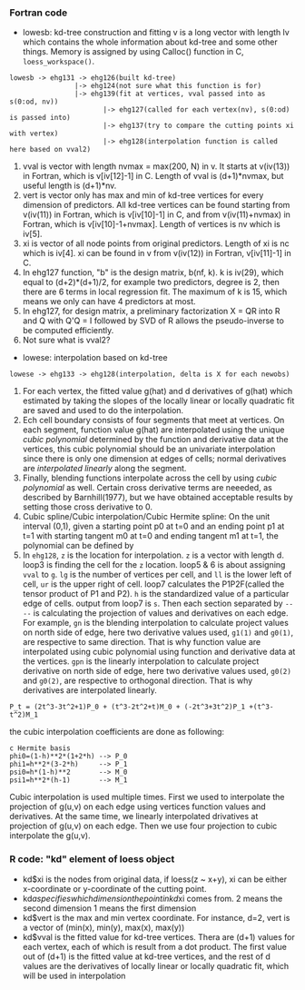 ### Fortran code ###
- lowesb: kd-tree construction and fitting
v is a long vector with length lv which contains the whole information about kd-tree and some other
things. Memory is assigned by using Calloc() function in C, `loess_workspace()`.
```
lowesb -> ehg131 -> ehg126(built kd-tree)
                |-> ehg124(not sure what this function is for)
                |-> ehg139(fit at vertices, vval passed into as s(0:od, nv))
                       |-> ehg127(called for each vertex(nv), s(0:od) is passed into)
                       |-> ehg137(try to compare the cutting points xi with vertex)
                       |-> ehg128(interpolation function is called here based on vval2)
```	
  1. vval is vector with length nvmax = max(200, N) in v. It starts at v(iv(13)) in Fortran, which is 
v[iv[12]-1] in C. Length of vval is (d+1)\*nvmax, but useful length is (d+1)\*nv.
  2. vert is vector only has max and min of kd-tree vertices for every dimension of predictors. All kd-tree
vertices can be found starting from v(iv(11)) in Fortran, which is v[iv[10]-1] in C, and from 
v(iv(11)+nvmax) in Fortran, which is v[iv[10]-1+nvmax]. Length of vertices is nv which is iv[5].
  3. xi is vector of all node points from original predictors. Length of xi is nc which is iv[4]. xi
can be found in v from v(iv(12)) in Fortran, v[iv[11]-1] in C.
  4. In ehg127 function, "b" is the design matrix, b(nf, k). k is iv(29), which equal to 
(d+2)\*(d+1)/2, for example two predictors, degree is 2, then there are 6 terms in local 
regression fit. The maximum of k is 15, which means we only can have 4 predictors at most.
  5. In ehg127, for design matrix, a preliminary factorization X = QR into R and Q with Q'Q = I
followed by SVD of R allows the pseudo-inverse to be computed efficiently.
  6. Not sure what is vval2?

- lowese: interpolation based on kd-tree
```
lowese -> ehg133 -> ehg128(interpolation, delta is X for each newobs)
```
  1. For each vertex, the fitted value g(hat) and d derivatives of g(hat) which estimated by taking the
slopes of the locally linear or locally quadratic fit are saved and used to do the interpolation.
  2. Ech cell boundary consists of four segments that meet at vertices. On each segment, function value
g(hat) are interpolated using the unique *cubic polynomial* determined by the function and derivative 
data at the vertices, this cubic polynomial should be an univariate interpolation since there is only one
dimension at edges of cells; normal derivatives are *interpolated linearly* along the segment.
  3. Finally, blending functions interpolate across the cell by using *cubic polynomial* as well. Certain 
cross derivative terms are neeeded, as described by Barnhill(1977), but we have obtained acceptable 
results by setting those cross derivative to 0.
  4. Cubic spline/Cubic interpolation/Cubic Hermite spline:
On the unit interval (0,1), given a starting point p0 at t=0 and an ending point p1 at t=1 with starting 
tangent m0 at t=0 and ending tangent m1 at t=1, the polynomial can be defined by
  5. In `ehg128`, `z` is the location for interpolation. `z` is a vector with length d. 
loop3 is finding the cell for the `z` location.
loop5 & 6 is about assigning `vval` to `g`.
`lg` is the number of vertices per cell, and `ll` is the lower left of cell, `ur` is the upper right of 
cell.
loop7 calculates the P1P2F(called the tensor product of P1 and P2). `h` is the standardized  value of a particular
edge of cells. output from loop7 is `s`.
Then each section separated by `----` is calculating the projection of values and derivatives on each edge. For
example, `gn` is the blending interpolation to calculate project values on north side of edge, here two 
derivative values used, `g1(1)` and `g0(1)`, are respective to same direction. That is why function value
are interpolated using cubic polynomial using function and derivative data at the vertices.
`gpn` is the linearly interpolation to calculate project derivative on north side of edge, here two derivative 
values used, `g0(2)` and `g0(2)`, are respective to orthogonal direction. That is why derivatives are interpolated
linearly.

```
P_t = (2t^3-3t^2+1)P_0 + (t^3-2t^2+t)M_0 + (-2t^3+3t^2)P_1 +(t^3-t^2)M_1
```
the cubic interpolation coefficients are done as following:
```
c Hermite basis
phi0=(1-h)**2*(1+2*h) --> P_0
phi1=h**2*(3-2*h)     --> P_1
psi0=h*(1-h)**2       --> M_0
psi1=h**2*(h-1)       --> M_1
```
Cubic interpolation is used multiple times. First we used to interpolate the projection of g(u,v) on each edge using
vertices function values and derivatives. At the same time, we linearly interpolated drivatives at projection 
of g(u,v) on each edge. Then we use four projection to cubic interpolate the g(u,v).


### R code: "kd" element of loess object ###
- kd$xi is the nodes from original data, if loess(z \~ x+y), xi can be either x-coordinate or 
y-coordinate of the cutting point.
- kd$a specifies which dimension the point in kd$xi comes from.
2 means the second dimension
1 means the first dimension
- kd$vert is the max and min vertex coordinate. For instance, d=2, vert is a vector of
(min(x), min(y), max(x), max(y)) 
- kd$vval is the fitted value for kd-tree vertices. Thera are (d+1) values for each vertex, each of
which is result from a dot product. The first value out of (d+1) is the fitted value at kd-tree
vertices, and the rest of d values are the derivatives of locally linear or locally quadratic fit,
which will be used in interpolation

